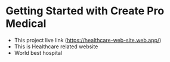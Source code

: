 # Getting Started with Create Pro Medical

* This project live link (https://healthcare-web-site.web.app/)
* This is Healthcare related website
* World best hospital
